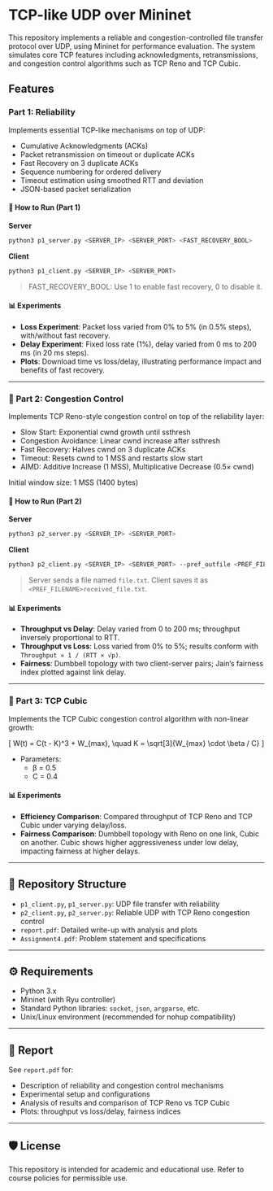 # TCP-like UDP over Mininet

This repository implements a reliable and congestion-controlled file transfer protocol over UDP, using Mininet for performance evaluation. The system simulates core TCP features including acknowledgments, retransmissions, and congestion control algorithms such as TCP Reno and TCP Cubic.

## Features

### Part 1: Reliability

Implements essential TCP-like mechanisms on top of UDP:

- Cumulative Acknowledgments (ACKs)
- Packet retransmission on timeout or duplicate ACKs
- Fast Recovery on 3 duplicate ACKs
- Sequence numbering for ordered delivery
- Timeout estimation using smoothed RTT and deviation
- JSON-based packet serialization

#### 🔧 How to Run (Part 1)

**Server**
```bash
python3 p1_server.py <SERVER_IP> <SERVER_PORT> <FAST_RECOVERY_BOOL>
```

**Client**
```bash
python3 p1_client.py <SERVER_IP> <SERVER_PORT>
```

> FAST_RECOVERY_BOOL: Use 1 to enable fast recovery, 0 to disable it.

#### 📊 Experiments

- **Loss Experiment**: Packet loss varied from 0% to 5% (in 0.5% steps), with/without fast recovery.
- **Delay Experiment**: Fixed loss rate (1%), delay varied from 0 ms to 200 ms (in 20 ms steps).
- **Plots**: Download time vs loss/delay, illustrating performance impact and benefits of fast recovery.

---

### 🚦 Part 2: Congestion Control

Implements TCP Reno-style congestion control on top of the reliability layer:

- Slow Start: Exponential cwnd growth until ssthresh
- Congestion Avoidance: Linear cwnd increase after ssthresh
- Fast Recovery: Halves cwnd on 3 duplicate ACKs
- Timeout: Resets cwnd to 1 MSS and restarts slow start
- AIMD: Additive Increase (1 MSS), Multiplicative Decrease (0.5× cwnd)

Initial window size: 1 MSS (1400 bytes)

#### 🔧 How to Run (Part 2)

**Server**
```bash
python3 p2_server.py <SERVER_IP> <SERVER_PORT>
```

**Client**
```bash
python3 p2_client.py <SERVER_IP> <SERVER_PORT> --pref_outfile <PREF_FILENAME>
```

> Server sends a file named `file.txt`. Client saves it as `<PREF_FILENAME>received_file.txt`.

#### 📊 Experiments

- **Throughput vs Delay**: Delay varied from 0 to 200 ms; throughput inversely proportional to RTT.
- **Throughput vs Loss**: Loss varied from 0% to 5%; results conform with `Throughput ∝ 1 / (RTT × √p)`.
- **Fairness**: Dumbbell topology with two client-server pairs; Jain’s fairness index plotted against link delay.

---

### 🚀 Part 3: TCP Cubic

Implements the TCP Cubic congestion control algorithm with non-linear growth:

\[
W(t) = C(t - K)^3 + W_{max}, \quad K = \sqrt[3]{W_{max} \cdot \beta / C}
\]

- Parameters:
  - β = 0.5
  - C = 0.4

#### 📊 Experiments

- **Efficiency Comparison**: Compared throughput of TCP Reno and TCP Cubic under varying delay/loss.
- **Fairness Comparison**: Dumbbell topology with Reno on one link, Cubic on another. Cubic shows higher aggressiveness under low delay, impacting fairness at higher delays.

---

## 📁 Repository Structure

- `p1_client.py`, `p1_server.py`: UDP file transfer with reliability
- `p2_client.py`, `p2_server.py`: Reliable UDP with TCP Reno congestion control
- `report.pdf`: Detailed write-up with analysis and plots
- `Assignment4.pdf`: Problem statement and specifications

---

## ⚙️ Requirements

- Python 3.x
- Mininet (with Ryu controller)
- Standard Python libraries: `socket`, `json`, `argparse`, etc.
- Unix/Linux environment (recommended for nohup compatibility)

---

## 📝 Report

See `report.pdf` for:

- Description of reliability and congestion control mechanisms
- Experimental setup and configurations
- Analysis of results and comparison of TCP Reno vs TCP Cubic
- Plots: throughput vs loss/delay, fairness indices

---

## 🛡️ License

This repository is intended for academic and educational use. Refer to course policies for permissible use.

